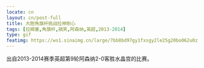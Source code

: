 ```yaml
---
locate: cn
layout: cn/post-full
title: 大胆角旗杆挑战拉神耐心
tags: [拉姆塞,角旗杆,搞笑,阿森纳,英超,2013-2014]
type: gif
featimg: https://ws1.sinaimg.cn/large/7bb8bd97gy1fxsgy2le25g20bo062u0z.gif
---
```


出自2013-2014赛季英超第9轮阿森纳2-0客胜水晶宫的比赛。
